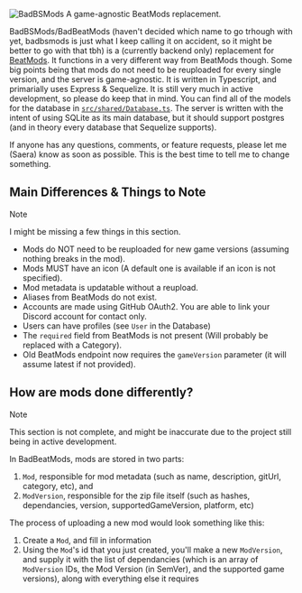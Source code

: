 ![BadBSMods](https://github.com/Saeraphinx/badbsmods/blob/main/assets/banner.png)
A game-agnostic BeatMods replacement.

BadBSMods/BadBeatMods (haven't decided which name to go trhough with yet, badbsmods is just what I keep calling it on accident, so it might be better to go with that tbh) is a (currently backend only) replacement for [BeatMods](https://github.com/bsmg/BeatMods-Website). It functions in a very different way from BeatMods though. Some big points being that mods do not need to be reuploaded for every single version, and the server is game-agnostic. It is written in Typescript, and primarially uses Express & Sequelize. It is still very much in active development, so please do keep that in mind. You can find all of the models for the database in [`src/shared/Database.ts`](https://github.com/Saeraphinx/badbsmods/blob/main/src/shared/Database.ts). The server is written with the intent of using SQLite as its main database, but it should support postgres (and in theory every database that Sequelize supports).

If anyone has any questions, comments, or feature requests, please let me (Saera) know as soon as possible. This is the best time to tell me to change something.
## Main Differences & Things to Note
> [!NOTE]
> I might be missing a few things in this section.
- Mods do NOT need to be reuploaded for new game versions (assuming nothing breaks in the mod).
- Mods MUST have an icon (A default one is available if an icon is not specified).
- Mod metadata is updatable without a reupload.
- Aliases from BeatMods do not exist.
- Accounts are made using GitHub OAuth2. You are able to link your Discord account for contact only.
- Users can have profiles (see `User` in the Database)
- The `required` field from BeatMods is not present (Will probably be replaced with a Category).
- Old BeatMods endpoint now requires the `gameVersion` parameter (it will assume latest if not provided).

## How are mods done differently?
> [!NOTE]
> This section is not complete, and might be inaccurate due to the project still being in active development.

In BadBeatMods, mods are stored in two parts:
1. `Mod`, responsible for mod metadata (such as name, description, gitUrl, category, etc), and
2. `ModVersion`, responsible for the zip file itself (such as hashes, dependancies, version, supportedGameVersion, platform, etc)
  
The process of uploading a new mod would look something like this:
1. Create a `Mod`, and fill in information
2. Using the `Mod`'s id that you just created, you'll make a new `ModVersion`, and supply it with the list of dependancies (which is an array of `ModVersion` IDs, the Mod Version (in SemVer), and the supported game versions), along with everything else it requires
